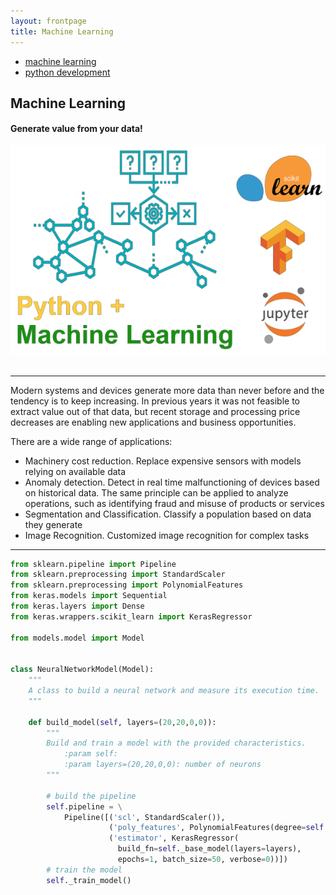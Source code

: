 ```yaml
---
layout: frontpage
title: Machine Learning
---
```


<div class="navbar">
  <div class="navbar-inner">
      <ul class="nav">
          <li><a href="machine_learning.html">machine learning</a></li>
          <li><a href="python_development.html">python development</a></li>
      </ul>
  </div>
</div>

## Machine Learning

#### Generate value from your data!
<img src="../../assets/services/machine_learning_1.png" alt="machine learning" title="machine learning"/>
<br/>
<br/>

***
Modern systems and devices generate more data than never before and the tendency is to keep increasing. In previous years it was not feasible to extract value out of that data, but recent storage and processing price decreases are enabling new applications and business opportunities.

There are a wide range of applications:

- Machinery cost reduction. Replace expensive sensors with models relying on available data
- Anomaly detection. Detect in real time malfunctioning of devices based on historical data. The same principle can be applied to analyze operations, such as identifying fraud and misuse of products or services
- Segmentation and Classification. Classify a population based on data they generate
- Image Recognition. Customized image recognition for complex tasks


***

```python
from sklearn.pipeline import Pipeline
from sklearn.preprocessing import StandardScaler
from sklearn.preprocessing import PolynomialFeatures
from keras.models import Sequential
from keras.layers import Dense
from keras.wrappers.scikit_learn import KerasRegressor

from models.model import Model


class NeuralNetworkModel(Model):
    """
    A class to build a neural network and measure its execution time.
    """

    def build_model(self, layers=(20,20,0,0)):
        """
        Build and train a model with the provided characteristics.
            :param self: 
            :param layers=(20,20,0,0): number of neurons
        """

        # build the pipeline
        self.pipeline = \
            Pipeline([('scl', StandardScaler()),
                      ('poly_features', PolynomialFeatures(degree=self.degree)),
                      ('estimator', KerasRegressor(
                        build_fn=self._base_model(layers=layers),
                        epochs=1, batch_size=50, verbose=0))])
        # train the model
        self._train_model()
```